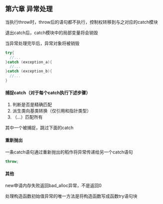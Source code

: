## 第六章 异常处理

当执行throw时，throw后的语句都不执行，控制权转移到与之对应的catch模块

退出catch后，catch模块中的局部变量将会销毁

当异常处理完毕后，异常对象将被销毁

```C++
try{
  //...
}catch (exception_a){
  //...
}catch (exception_b){
  //...
}
```

#### 捕捉catch（对于每个catch执行下述步骤）

1. 判断是否是精确匹配
2. 派生类向基类转换（仅引用和指针类型）
3. （...）匹配所有

其中一个被捕捉，跳过下面的catch

#### 重新抛出

一条catch语句通过重新抛出的稻作将异常传递给另一个catch语句

```C++
throw;
```

#### 其他

new申请内存失败返回bad_alloc异常，不是返回0

处理构造函数初始值异常的唯一方法是将构造函数写成函数try语句块

